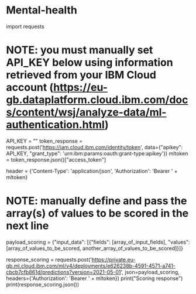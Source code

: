 # Mental-health
import requests

# NOTE: you must manually set API_KEY below using information retrieved from your IBM Cloud account (https://eu-gb.dataplatform.cloud.ibm.com/docs/content/wsj/analyze-data/ml-authentication.html)
API_KEY = "<your API key>"
token_response = requests.post('https://iam.cloud.ibm.com/identity/token', data={"apikey":
 API_KEY, "grant_type": 'urn:ibm:params:oauth:grant-type:apikey'})
mltoken = token_response.json()["access_token"]

header = {'Content-Type': 'application/json', 'Authorization': 'Bearer ' + mltoken}

# NOTE: manually define and pass the array(s) of values to be scored in the next line
payload_scoring = {"input_data": [{"fields": [array_of_input_fields], "values": [array_of_values_to_be_scored, another_array_of_values_to_be_scored]}]}

response_scoring = requests.post('https://private.eu-gb.ml.cloud.ibm.com/ml/v4/deployments/e626238b-4591-4571-a741-cbcb7cfb861d/predictions?version=2021-05-01', json=payload_scoring,
 headers={'Authorization': 'Bearer ' + mltoken})
print("Scoring response")
print(response_scoring.json())
